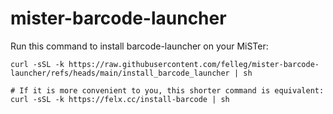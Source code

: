 # mister-barcode-launcher

Run this command to install barcode-launcher on your MiSTer:

```
curl -sSL -k https://raw.githubusercontent.com/felleg/mister-barcode-launcher/refs/heads/main/install_barcode_launcher | sh

# If it is more convenient to you, this shorter command is equivalent:
curl -sSL -k https://felx.cc/install-barcode | sh
```
